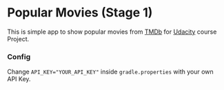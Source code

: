 # Popular Movies (Stage 1)

This is simple app to show popular movies from [TMDb](https://www.themoviedb.org/) for [Udacity](https://www.udacity.com/) course Project.

### Config
Change `API_KEY="YOUR_API_KEY"` inside `gradle.properties` with your own API Key.